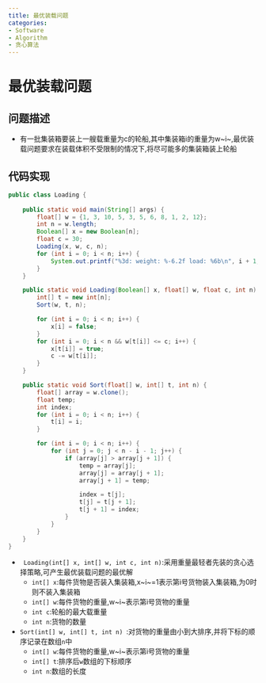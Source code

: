 ```yaml
---
title: 最优装载问题
categories:
- Software
- Algorithm
- 贪心算法
---
```

# 最优装载问题

## 问题描述

- 有一批集装箱要装上一艘载重量为c的轮船,其中集装箱i的重量为w~i~,最优装载问题要求在装载体积不受限制的情况下,将尽可能多的集装箱装上轮船

## 代码实现

```java
public class Loading {
    
    public static void main(String[] args) {
        float[] w = {1, 3, 10, 5, 3, 5, 6, 8, 1, 2, 12};
        int n = w.length;
        Boolean[] x = new Boolean[n];
        float c = 30;
        Loading(x, w, c, n);
        for (int i = 0; i < n; i++) {
            System.out.printf("%3d: weight: %-6.2f load: %6b\n", i + 1, w[i], x[i]);
        }
    }

    public static void Loading(Boolean[] x, float[] w, float c, int n) {
        int[] t = new int[n];
        Sort(w, t, n);

        for (int i = 0; i < n; i++) {
            x[i] = false;
        }
        for (int i = 0; i < n && w[t[i]] <= c; i++) {
            x[t[i]] = true;
            c -= w[t[i]];
        }
    }

    public static void Sort(float[] w, int[] t, int n) {
        float[] array = w.clone();
        float temp;
        int index;
        for (int i = 0; i < n; i++) {
            t[i] = i;
        }

        for (int i = 0; i < n; i++) {
            for (int j = 0; j < n - i - 1; j++) {
                if (array[j] > array[j + 1]) {
                    temp = array[j];
                    array[j] = array[j + 1];
                    array[j + 1] = temp;

                    index = t[j];
                    t[j] = t[j + 1];
                    t[j + 1] = index;
                }
            }
        }
    }
}
```

- ` Loading(int[] x, int[] w, int c, int n)`:采用重量最轻者先装的贪心选择策略,可产生最优装载问题的最优解
    - `int[] x`:每件货物是否装入集装箱,x~i~=1表示第i号货物装入集装箱,为0时则不装入集装箱
    - `int[] w`:每件货物的重量,w~i~表示第i号货物的重量
    - `int c`:轮船的最大载重量
    - `int n`:货物的数量
- `Sort(int[] w, int[] t, int n) `:对货物的重量由小到大排序,并将下标的顺序记录在数组`n`中
    - `int[] w`:每件货物的重量,w~i~表示第i号货物的重量
    - `int[] t`:排序后`w`数组的下标顺序
    - `int n`:数组的长度

